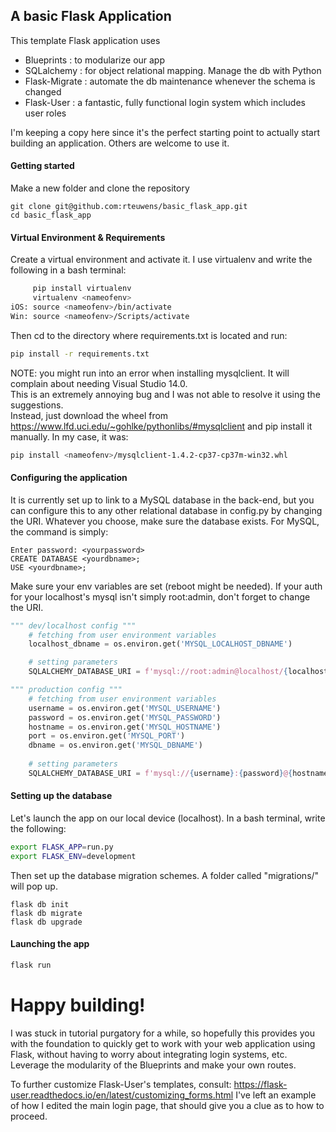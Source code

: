 ## A basic Flask Application
This template Flask application uses 
  - Blueprints    : to modularize our app
  - SQLalchemy    : for object relational mapping. Manage the db with Python
  - Flask-Migrate : automate the db maintenance whenever the schema is changed
  - Flask-User    : a fantastic, fully functional login system which includes user roles

I'm keeping a copy here since it's the perfect starting point to actually start building an application. Others are welcome to use it.

#### Getting started
Make a new folder and clone the repository
```git
git clone git@github.com:rteuwens/basic_flask_app.git
cd basic_flask_app
```

#### Virtual Environment & Requirements
Create a virtual environment and activate it. 
I use virtualenv and write the following in a bash terminal:
```sh
     pip install virtualenv 
     virtualenv <nameofenv>
iOS: source <nameofenv>/bin/activate
Win: source <nameofenv>/Scripts/activate
```
Then cd to the directory where requirements.txt is located and run:
```sh
pip install -r requirements.txt
```

NOTE: you might run into an error when installing mysqlclient. It will complain about needing Visual Studio 14.0. <br>
This is an extremely annoying bug and I was not able to resolve it using the suggestions. <br>
Instead, just download the wheel from https://www.lfd.uci.edu/~gohlke/pythonlibs/#mysqlclient and pip install it manually.
In my case, it was:
```sh
pip install <nameofenv>/mysqlclient-1.4.2-cp37-cp37m-win32.whl
```

#### Configuring the application 
It is currently set up to link to a MySQL database in the back-end, but you can configure this to any other relational database in config.py by changing the URI.
Whatever you choose, make sure the database exists. For MySQL, the command is simply:
```mysql
Enter password: <yourpassword>
CREATE DATABASE <yourdbname>;
USE <yourdbname>;
```
Make sure your env variables are set (reboot might be needed). If your auth for your localhost's mysql isn't simply root:admin, don't forget to change the URI.
```python
""" dev/localhost config """
    # fetching from user environment variables
    localhost_dbname = os.environ.get('MYSQL_LOCALHOST_DBNAME')

    # setting parameters
    SQLALCHEMY_DATABASE_URI = f'mysql://root:admin@localhost/{localhost_dbname}'
```
```python
""" production config """
    # fetching from user environment variables
    username = os.environ.get('MYSQL_USERNAME')
    password = os.environ.get('MYSQL_PASSWORD')
    hostname = os.environ.get('MYSQL_HOSTNAME')
    port = os.environ.get('MYSQL_PORT')
    dbname = os.environ.get('MYSQL_DBNAME')
    
    # setting parameters
    SQLALCHEMY_DATABASE_URI = f'mysql://{username}:{password}@{hostname}:{port}/{dbname}'
```

#### Setting up the database
Let's launch the app on our local device (localhost). In a bash terminal, write the following:
```sh
export FLASK_APP=run.py
export FLASK_ENV=development
```
Then set up the database migration schemes. A folder called "migrations/" will pop up.
```
flask db init
flask db migrate
flask db upgrade
```

#### Launching the app
```sh
flask run
```

# Happy building!
I was stuck in tutorial purgatory for a while, so hopefully this provides you with the foundation to quickly get 
to work with your web application using Flask, without having to worry about integrating login systems, etc.
Leverage the modularity of the Blueprints and make your own routes. 

To further customize Flask-User's templates, consult: https://flask-user.readthedocs.io/en/latest/customizing_forms.html
I've left an example of how I edited the main login page, that should give you a clue as to how to proceed.

